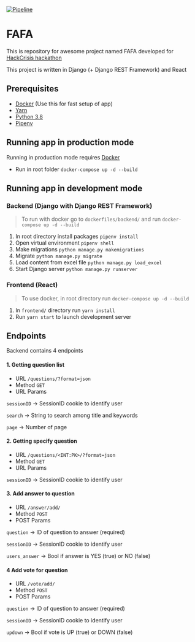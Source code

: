 [![Pipeline](https://circleci.com/gh/AlTosterino/fafa.svg?style=svg&circle-token=332391ed813d822c77ef1801908774689db89b25)](https://app.circleci.com/pipelines/github/AlTosterino/fafa) 


# FAFA

This is repository for awesome project named FAFA developed for [HackCrisis hackathon](https://www.hackcrisis.com/)

This project is written in Django (+ Django REST Framework) and React

## Prerequisites

 - [Docker](https://www.docker.com/) (Use this for fast setup of app)
 - [Yarn](https://classic.yarnpkg.com/en/)
 - [Python 3.8](https://www.python.org/)
 - [Pipenv](https://github.com/pypa/pipenv) 

## Running app in production mode
Running in production mode requires [Docker](https://www.docker.com/) 

- Run in root folder `docker-compose up -d --build`

## Running app in development mode

### Backend (Django with Django REST Framework)

> To run with docker go to `dockerfiles/backend/` and run `docker-compose up -d --build`

 1. In root directory install packages  `pipenv install`
 2. Open virtual environment `pipenv shell`
 3. Make migrations `python manage.py makemigrations`
 4. Migrate `python manage.py migrate`
 5. Load content from excel file `python manage.py load_excel`
 6. Start Django server `python manage.py runserver`

### Frontend (React)

> To use docker, in root directory run `docker-compose up -d --build`

1. In `frontend/` directory run `yarn install`
2. Run `yarn start` to launch development server

## Endpoints
Backend contains 4 endpoints

#### 1. Getting question list

 - URL
`/questions/?format=json`
- Method
`GET`
- URL Params

`sessionID` -> SessionID cookie to identify user

`search` -> String to search among title and keywords

`page` -> Number of page


#### 2. Getting specify question

 - URL
`/questions/<INT:PK>/?format=json`
- Method
`GET`
- URL Params

`sessionID` -> SessionID cookie to identify user

#### 3. Add answer to question

 - URL
`/answer/add/`
- Method
`POST`
- POST Params

`question` -> ID of question to answer (required)

`sessionID` -> SessionID cookie to identify user

`users_answer` -> Bool if answer is YES (true) or NO (false)

#### 4 Add vote for question

 - URL
`/vote/add/`
- Method
`POST`
- POST Params

`question` -> ID of question to answer (required)

`sessionID` -> SessionID cookie to identify user

`updown` -> Bool if vote is UP (true) or DOWN (false)